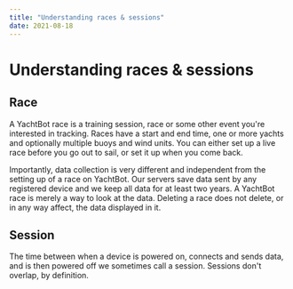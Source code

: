 ```yaml
---
title: "Understanding races & sessions"
date: 2021-08-18
---
```

# Understanding races & sessions

Race
----

A YachtBot race is a training session, race or some other event you're interested in tracking. Races have a start and end time, one or more yachts and optionally multiple buoys and wind units. You can either set up a live race before you go out to sail, or set it up when you come back.

  

Importantly, data collection is very different and independent from the setting up of a race on YachtBot. Our servers save data sent by any registered device and we keep all data for at least two years. A YachtBot race is merely a way to look at the data. Deleting a race does not delete, or in any way affect, the data displayed in it.

  

Session
-------

The time between when a device is powered on, connects and sends data, and is then powered off we sometimes call a session. Sessions don't overlap, by definition.